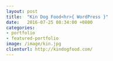 ```yaml
---
layout: post
title:  "Kin Dog Food<hr>{ WordPress }"
date:   2016-07-25 08:34:00 +0800
categories:
- portfolio
- featured-portfolio
image: /image/kin.jpg
clienturl: http://kindogfood.com/
---
```

